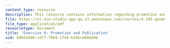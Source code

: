```yaml
---
content_type: resource
description: This resource contains information regarding promotion and publication.
file: https://ol-ocw-studio-app-qa.s3.amazonaws.com/courses/4-105-geometric-disciplines-and-architecture-skills-reciprocal-methodologies-fall-2012/b0641686cd77f8b91fe6b34bce6bbd9b_MIT4_105F12_ex8-promotion.pdf
file_type: application/pdf
resourcetype: Document
title: 'Exercise 8: Promotion and Publication'
uid: b0641686-cd77-f8b9-1fe6-b34bce6bbd9b
---
```

